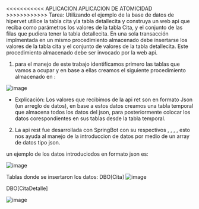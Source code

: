 <<<<<<<<<<< APLICACION APLICACION DE ATOMICIDAD >>>>>>>>>>>>
Tarea: 
Utilizando el ejemplo de la base de datos de hipervet utilice la tabla cita yla tabla detallecita y construya un web api que reciba como parámetros los valores de la tabla Cita,
y el conjunto de las filas que pudiera tener la tabla detallecita.
En una sola transacción implmentada en un mismo procedimiento almacenado debe insertarse los valores de la tabla cita y el conjunto de valores de la tabla detallecita.
Este procedimiento almacenado debe ser invocado por la web api.

1. para el manejo de este trabajo identificamos primero las tablas que vamos a ocupar y en base a ellas creamos el siguiente procedimiento almacenado en <SQL Management Studio>:
   
![image](https://github.com/user-attachments/assets/d84cc1db-cb9c-43f7-b269-52625741c099)

- Explicación: 
Los valores que recibimos de la api ret son en formato Json (un arreglo de datos), en base a estos datos creamos una tabla temporal que almacena todos los datos del json,
para posteriormente colocar los datos corespondientes en sus tablas desde la tabla temporal.

2. La api rest fue desarrollada con SpringBot con su respectivos <entities>, <Repositories>, <DAO>, <Controlers>, esto nos ayuda al manejo de la introduccion de datos por medio de
un array de datos tipo json.

un ejemplo de los datos introduciodos en formato json es: 

![image](https://github.com/user-attachments/assets/87cbc0a6-e055-453c-8b34-be59d4f0aa82)

Tablas donde se insertaron los datos: DBO[Cita]
![image](https://github.com/user-attachments/assets/8c40576d-468c-406c-b300-50773911d01c)

DBO[CitaDetalle]

![image](https://github.com/user-attachments/assets/51499b1c-eea1-4c5e-b48e-653fdf18dcf3)
